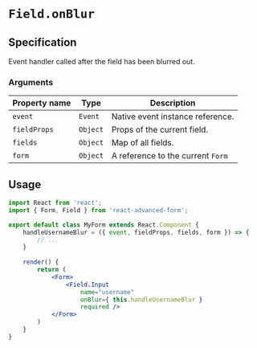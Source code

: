 # `Field.onBlur`

## Specification
Event handler called after the field has been blurred out.

### Arguments

| Property name | Type | Description |
| ------------- | ---- | ----------- |
| `event` | `Event` | Native event instance reference. |
| `fieldProps` | `Object` | Props of the current field. |
| `fields` | `Object` | Map of all fields. |
| `form` | `Object` | A reference to the current `Form` |

## Usage
```jsx
import React from 'react';
import { Form, Field } from 'react-advanced-form';

export default class MyForm extends React.Component {
    handleUsernameBlur = ({ event, fieldProps, fields, form }) => {
        // ...
    }
    
    render() {
        return (
            <Form>
                <Field.Input
                    name="username"
                    onBlur={ this.handleUsernameBlur }
                    required />
            </Form>
        )
    }
}
```
